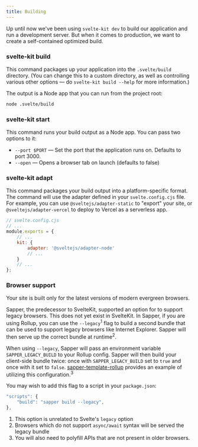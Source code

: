 ```yaml
---
title: Building
---
```


Up until now we've been using `svelte-kit dev` to build our application and run a development server. But when it comes to production, we want to create a self-contained optimized build.

### svelte-kit build

This command packages up your application into the `.svelte/build` directory. (You can change this to a custom directory, as well as controlling various other options — do `svelte-kit build --help` for more information.)

The output is a Node app that you can run from the project root:

```bash
node .svelte/build
```

### svelte-kit start

This command runs your build output as a Node app. You can pass two options to it:

- `--port $PORT` — Set the port that the application runs on. Defaults to port 3000.
- `--open` — Opens a browser tab on launch (defaults to false)

### svelte-kit adapt

This command packages your build output into a platform-specific format. The command will use the adapter defined in your `svelte.config.cjs` file. For example, you can use `@sveltejs/adapter-static` to "export" your site, or `@sveltejs/adapter-vercel` to deploy to Vercel as a serverless app.

```js
// svelte.config.cjs
// ...
module.exports = {
	// ...
	kit: {
		adapter: '@sveltejs/adapter-node'
		// ...
	}
	// ...
};
```

### Browser support

Your site is built only for the latest versions of modern evergreen browsers.

Sapper, the predecessor to SvelteKit, supported an option for to support legacy browsers. This does not yet exist in SvelteKit. In Sapper, if you are using Rollup, you can use the `--legacy`<sup>1</sup> flag to build a second bundle that can be used to support legacy browsers like Internet Explorer. Sapper will then serve up the correct bundle at runtime<sup>2</sup>.

When using `--legacy`, Sapper will pass an environment variable `SAPPER_LEGACY_BUILD` to your Rollup config. Sapper will then build your client-side bundle twice: once with `SAPPER_LEGACY_BUILD` set to `true` and once with it set to `false`. [sapper-template-rollup](https://github.com/sveltejs/sapper-template-rollup) provides an example of utilizing this configuration.<sup>3</sup>

You may wish to add this flag to a script in your `package.json`:

```js
"scripts": {
	"build": "sapper build --legacy",
},
```

1. This option is unrelated to Svelte's `legacy` option
2. Browsers which do not support `async/await` syntax will be served the legacy bundle
3. You will also need to polyfill APIs that are not present in older browsers.
